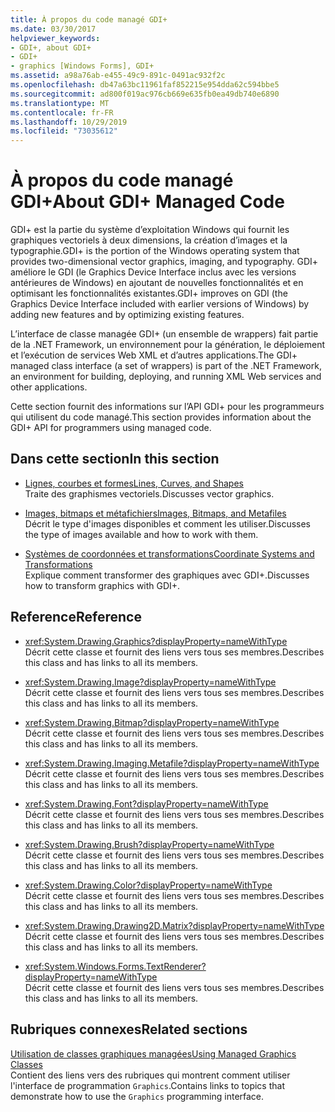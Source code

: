 ```yaml
---
title: À propos du code managé GDI+
ms.date: 03/30/2017
helpviewer_keywords:
- GDI+, about GDI+
- GDI+
- graphics [Windows Forms], GDI+
ms.assetid: a98a76ab-e455-49c9-891c-0491ac932f2c
ms.openlocfilehash: db47a63bc11961faf852215e954dda62c594bbe5
ms.sourcegitcommit: ad800f019ac976cb669e635fb0ea49db740e6890
ms.translationtype: MT
ms.contentlocale: fr-FR
ms.lasthandoff: 10/29/2019
ms.locfileid: "73035612"
---
```

# <a name="about-gdi-managed-code"></a><span data-ttu-id="a078d-102">À propos du code managé GDI+</span><span class="sxs-lookup"><span data-stu-id="a078d-102">About GDI+ Managed Code</span></span>

<span data-ttu-id="a078d-103">GDI+ est la partie du système d’exploitation Windows qui fournit les graphiques vectoriels à deux dimensions, la création d’images et la typographie.</span><span class="sxs-lookup"><span data-stu-id="a078d-103">GDI+ is the portion of the Windows operating system that provides two-dimensional vector graphics, imaging, and typography.</span></span> <span data-ttu-id="a078d-104">GDI+ améliore le GDI (le Graphics Device Interface inclus avec les versions antérieures de Windows) en ajoutant de nouvelles fonctionnalités et en optimisant les fonctionnalités existantes.</span><span class="sxs-lookup"><span data-stu-id="a078d-104">GDI+ improves on GDI (the Graphics Device Interface included with earlier versions of Windows) by adding new features and by optimizing existing features.</span></span>

<span data-ttu-id="a078d-105">L’interface de classe managée GDI+ (un ensemble de wrappers) fait partie de la .NET Framework, un environnement pour la génération, le déploiement et l’exécution de services Web XML et d’autres applications.</span><span class="sxs-lookup"><span data-stu-id="a078d-105">The GDI+ managed class interface (a set of wrappers) is part of the .NET Framework, an environment for building, deploying, and running XML Web services and other applications.</span></span>

<span data-ttu-id="a078d-106">Cette section fournit des informations sur l’API GDI+ pour les programmeurs qui utilisent du code managé.</span><span class="sxs-lookup"><span data-stu-id="a078d-106">This section provides information about the GDI+ API for programmers using managed code.</span></span>

## <a name="in-this-section"></a><span data-ttu-id="a078d-107">Dans cette section</span><span class="sxs-lookup"><span data-stu-id="a078d-107">In this section</span></span>

- [<span data-ttu-id="a078d-108">Lignes, courbes et formes</span><span class="sxs-lookup"><span data-stu-id="a078d-108">Lines, Curves, and Shapes</span></span>](lines-curves-and-shapes.md)  
 <span data-ttu-id="a078d-109">Traite des graphismes vectoriels.</span><span class="sxs-lookup"><span data-stu-id="a078d-109">Discusses vector graphics.</span></span>

- [<span data-ttu-id="a078d-110">Images, bitmaps et métafichiers</span><span class="sxs-lookup"><span data-stu-id="a078d-110">Images, Bitmaps, and Metafiles</span></span>](images-bitmaps-and-metafiles.md)  
 <span data-ttu-id="a078d-111">Décrit le type d'images disponibles et comment les utiliser.</span><span class="sxs-lookup"><span data-stu-id="a078d-111">Discusses the type of images available and how to work with them.</span></span>

- [<span data-ttu-id="a078d-112">Systèmes de coordonnées et transformations</span><span class="sxs-lookup"><span data-stu-id="a078d-112">Coordinate Systems and Transformations</span></span>](coordinate-systems-and-transformations.md)  
 <span data-ttu-id="a078d-113">Explique comment transformer des graphiques avec GDI+.</span><span class="sxs-lookup"><span data-stu-id="a078d-113">Discusses how to transform graphics with GDI+.</span></span>

## <a name="reference"></a><span data-ttu-id="a078d-114">Reference</span><span class="sxs-lookup"><span data-stu-id="a078d-114">Reference</span></span>

- <xref:System.Drawing.Graphics?displayProperty=nameWithType>  
 <span data-ttu-id="a078d-115">Décrit cette classe et fournit des liens vers tous ses membres.</span><span class="sxs-lookup"><span data-stu-id="a078d-115">Describes this class and has links to all its members.</span></span>

- <xref:System.Drawing.Image?displayProperty=nameWithType>  
 <span data-ttu-id="a078d-116">Décrit cette classe et fournit des liens vers tous ses membres.</span><span class="sxs-lookup"><span data-stu-id="a078d-116">Describes this class and has links to all its members.</span></span>

- <xref:System.Drawing.Bitmap?displayProperty=nameWithType>  
 <span data-ttu-id="a078d-117">Décrit cette classe et fournit des liens vers tous ses membres.</span><span class="sxs-lookup"><span data-stu-id="a078d-117">Describes this class and has links to all its members.</span></span>
  
- <xref:System.Drawing.Imaging.Metafile?displayProperty=nameWithType>  
 <span data-ttu-id="a078d-118">Décrit cette classe et fournit des liens vers tous ses membres.</span><span class="sxs-lookup"><span data-stu-id="a078d-118">Describes this class and has links to all its members.</span></span>

- <xref:System.Drawing.Font?displayProperty=nameWithType>  
 <span data-ttu-id="a078d-119">Décrit cette classe et fournit des liens vers tous ses membres.</span><span class="sxs-lookup"><span data-stu-id="a078d-119">Describes this class and has links to all its members.</span></span>

- <xref:System.Drawing.Brush?displayProperty=nameWithType>  
 <span data-ttu-id="a078d-120">Décrit cette classe et fournit des liens vers tous ses membres.</span><span class="sxs-lookup"><span data-stu-id="a078d-120">Describes this class and has links to all its members.</span></span>

- <xref:System.Drawing.Color?displayProperty=nameWithType>  
 <span data-ttu-id="a078d-121">Décrit cette classe et fournit des liens vers tous ses membres.</span><span class="sxs-lookup"><span data-stu-id="a078d-121">Describes this class and has links to all its members.</span></span>

- <xref:System.Drawing.Drawing2D.Matrix?displayProperty=nameWithType>  
 <span data-ttu-id="a078d-122">Décrit cette classe et fournit des liens vers tous ses membres.</span><span class="sxs-lookup"><span data-stu-id="a078d-122">Describes this class and has links to all its members.</span></span>

- <xref:System.Windows.Forms.TextRenderer?displayProperty=nameWithType>  
 <span data-ttu-id="a078d-123">Décrit cette classe et fournit des liens vers tous ses membres.</span><span class="sxs-lookup"><span data-stu-id="a078d-123">Describes this class and has links to all its members.</span></span>

## <a name="related-sections"></a><span data-ttu-id="a078d-124">Rubriques connexes</span><span class="sxs-lookup"><span data-stu-id="a078d-124">Related sections</span></span>

<span data-ttu-id="a078d-125">[Utilisation de classes graphiques managées](using-managed-graphics-classes.md)</span><span class="sxs-lookup"><span data-stu-id="a078d-125">[Using Managed Graphics Classes](using-managed-graphics-classes.md)</span></span>\
<span data-ttu-id="a078d-126">Contient des liens vers des rubriques qui montrent comment utiliser l'interface de programmation `Graphics`.</span><span class="sxs-lookup"><span data-stu-id="a078d-126">Contains links to topics that demonstrate how to use the `Graphics` programming interface.</span></span>
